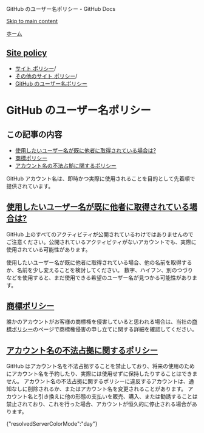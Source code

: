 GitHub のユーザー名ポリシー - GitHub Docs

[Skip to main content](#main-content)

[ホーム](/ja)

[Site policy](/ja/site-policy)
----------

* [サイト ポリシー](/ja/site-policy)/
* [その他のサイト ポリシー](/ja/site-policy/other-site-policies)/
* [GitHub のユーザー名ポリシー](/ja/site-policy/other-site-policies/github-username-policy)

GitHub のユーザー名ポリシー
==========

この記事の内容
----------

* [使用したいユーザー名が既に他者に取得されている場合は?](#what-if-the-username-i-want-is-already-taken)
* [商標ポリシー](#trademark-policy)
* [アカウント名の不法占拠に関するポリシー](#name-squatting-policy)

GitHub アカウント名は、即時かつ実際に使用されることを目的として先着順で提供されています。

[使用したいユーザー名が既に他者に取得されている場合は?](#what-if-the-username-i-want-is-already-taken)
----------

GitHub 上のすべてのアクティビティが公開されているわけではありませんのでご注意ください。公開されているアクティビティがないアカウントでも、実際に使用されている可能性があります。

使用したいユーザー名が既に他者に取得されている場合、他の名前を取得するか、名前を少し変えることを検討してください。 数字、ハイフン、別のつづりなどを使用すると、まだ使用できる希望のユーザー名が見つかる可能性があります。

[商標ポリシー](#trademark-policy)
----------

誰かのアカウントがお客様の商標権を侵害していると思われる場合は、当社の[商標ポリシー](/ja/site-policy/content-removal-policies/github-trademark-policy)のページで商標権侵害の申し立てに関する詳細を確認してください。

[アカウント名の不法占拠に関するポリシー](#name-squatting-policy)
----------

GitHub はアカウント名を不法占拠することを禁止しており、将来の使用のためにアカウント名を予約したり、実際には使用せずに保持したりすることはできません。 アカウント名の不法占拠に関するポリシーに違反するアカウントは、通知なしに削除されるか、またはアカウント名を変更されることがあります。 アカウント名と引き換えに他の形態の支払いを販売、購入、または勧誘することは禁止されており、これを行った場合、アカウントが恒久的に停止される場合があります。

{"resolvedServerColorMode":"day"}
